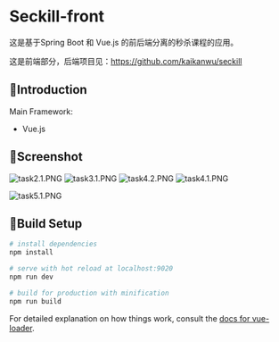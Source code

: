 # Seckill-front

这是基于Spring Boot 和 Vue.js 的前后端分离的秒杀课程的应用。

这是前端部分，后端项目见：https://github.com/kaikanwu/seckill



## 🎯Introduction

Main Framework:

- Vue.js



## :space_invader:Screenshot



![task2.1.PNG](https://i.loli.net/2018/09/22/5ba60ebd6f419.png)
![task3.1.PNG](https://i.loli.net/2018/09/22/5ba60ebe92294.png)
![task4.2.PNG](https://i.loli.net/2018/09/22/5ba60ebebd478.png)
![task4.1.PNG](https://i.loli.net/2018/09/22/5ba60ebecfbe7.png)

![task5.1.PNG](https://i.loli.net/2018/09/22/5ba60ee2cda35.png)

## :pear:Build Setup

``` bash
# install dependencies
npm install

# serve with hot reload at localhost:9020
npm run dev

# build for production with minification
npm run build
```

For detailed explanation on how things work, consult the [docs for vue-loader](http://vuejs.github.io/vue-loader).

